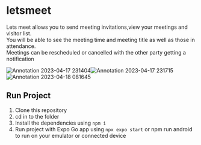 # letsmeet
Lets meet allows you to send meeting invitations,view your meetings and visitor list.  
You will be able to see the meeting time and meeting title as well as those in attendance.  
Meetings can be rescheduled or cancelled with the other party getting a notification  


![Annotation 2023-04-17 231404](https://github.com/LouisMuriuki/letsmeet/assets/42152260/feffb466-df77-4df6-bf70-a3284079b678)![Annotation 2023-04-17 231715](https://github.com/LouisMuriuki/letsmeet/assets/42152260/2fde0679-4f53-429c-ad43-b4cb463a127c)![Annotation 2023-04-18 081645](https://github.com/LouisMuriuki/letsmeet/assets/42152260/c01e9e02-2ae1-4386-8a34-81691862f000)

## Run Project
1. Clone this repository
2. cd in to the folder
3. Install the dependencies using `npm i`
4. Run project with Expo Go app using `npx expo start` or npm run android to run on your emulator  or connected device
